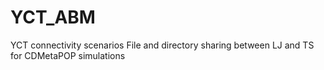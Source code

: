 # YCT_ABM
YCT connectivity scenarios
File and directory sharing between LJ and TS for CDMetaPOP simulations
